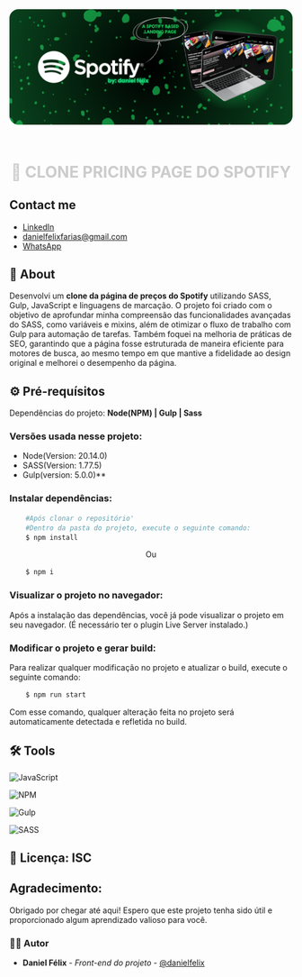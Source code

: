<header style="border-radius: 16px;">
    <img src="./src/images/md/banner spotify clone.png" style="border-radius: 16px; margin-bottom: 8px"/>
</header>

<h1 align="center" style="color: #ccc;font-weight: 700; text-transform: uppercase; border-bottom: none">
    🎵 Clone Pricing page do Spotify 
</h1>   

## Contact me

- [LinkedIn](https://www.linkedin.com/in/danielfelixdev)
- danielfelixfarias@gmail.com
- [WhatsApp](https://wa.me/5585999294024)

## 🚨 About
Desenvolvi um **clone da página de preços do Spotify** utilizando SASS, Gulp, JavaScript e linguagens de marcação. O projeto foi criado com o objetivo de aprofundar minha compreensão das funcionalidades avançadas do SASS, como variáveis e mixins, além de otimizar o fluxo de trabalho com Gulp para automação de tarefas. Também foquei na melhoria de práticas de SEO, garantindo que a página fosse estruturada de maneira eficiente para motores de busca, ao mesmo tempo em que mantive a fidelidade ao design original e melhorei o desempenho da página.

## ⚙ Pré-requísitos

Dependências do projeto: **Node(NPM) | Gulp | Sass**

### Versões usada nesse projeto: 
- Node(Version: 20.14.0)
- SASS(Version: 1.77.5)
- Gulp(version: 5.0.0)**

### Instalar dependências: 

```bash
    #Após clonar o repositório'
    #Dentro da pasta do projeto, execute o seguinte comando:
    $ npm install
```
<p align="center">Ou</p>

``` bash
    $ npm i
```

### Visualizar o projeto no navegador:

Após a instalação das dependências, você já pode visualizar o projeto em seu navegador. (É necessário ter o plugin Live Server instalado.)

### Modificar o projeto e gerar build:

Para realizar qualquer modificação no projeto e atualizar o build, execute o seguinte comando:

```bash
    $ npm run start
```

Com esse comando, qualquer alteração feita no projeto será automaticamente detectada e refletida no build.

## 🛠 Tools 

![JavaScript](https://img.shields.io/badge/javascript-%23323330.svg?style=for-the-badge&logo=javascript&logoColor=%23F7DF1E)

![NPM](https://img.shields.io/badge/NPM-%23CB3837.svg?style=for-the-badge&logo=npm&logoColor=white)

![Gulp](https://img.shields.io/badge/GULP-%23CF4647.svg?style=for-the-badge&logo=gulp&logoColor=white)

![SASS](https://img.shields.io/badge/SASS-hotpink.svg?style=for-the-badge&logo=SASS&logoColor=white)

## 📃 Licença: ISC

## Agradecimento:

Obrigado por chegar até aqui! Espero que este projeto tenha sido útil e proporcionado algum aprendizado valioso para você.

### 👨‍💻 Autor

- **Daniel Félix** - *Front-end do projeto* - [@danielfelix](https://www.linkedin.com/in/danielfelixdev)


